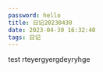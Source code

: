 ```yaml
---
password: hello
title: 日记20230430
date: 2023-04-30 16:32:40
tags: 日记
---
```


test
rteyergyergdeyryhge